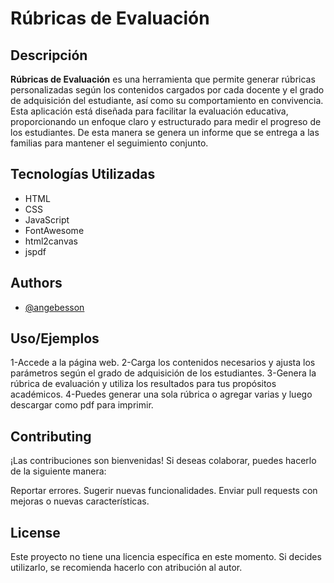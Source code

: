 
# Rúbricas de Evaluación

## Descripción
**Rúbricas de Evaluación** es una herramienta que permite generar rúbricas personalizadas según los contenidos cargados por cada docente y el grado de adquisición del estudiante, así como su comportamiento en convivencia. Esta aplicación está diseñada para facilitar la evaluación educativa, proporcionando un enfoque claro y estructurado para medir el progreso de los estudiantes.
De esta manera se genera un informe que se entrega a las familias para mantener el seguimiento conjunto.

## Tecnologías Utilizadas
- HTML
- CSS
- JavaScript
- FontAwesome
- html2canvas
- jspdf


## Authors

- [@angebesson](https://github.com/angebesson)


## Uso/Ejemplos

1-Accede a la página web.
2-Carga los contenidos necesarios y ajusta los parámetros según el grado de adquisición de los estudiantes.
3-Genera la rúbrica de evaluación y utiliza los resultados para tus propósitos académicos.
4-Puedes generar una sola rúbrica o agregar varias y luego descargar como pdf para imprimir.


## Contributing

¡Las contribuciones son bienvenidas! Si deseas colaborar, puedes hacerlo de la siguiente manera:

Reportar errores.
Sugerir nuevas funcionalidades.
Enviar pull requests con mejoras o nuevas características.


## License

Este proyecto no tiene una licencia específica en este momento. Si decides utilizarlo, se recomienda hacerlo con atribución al autor.



